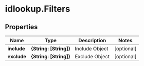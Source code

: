 # idlookup.Filters

## Properties

Name | Type | Description | Notes
------------ | ------------- | ------------- | -------------
**include** | **{String: [String]}** | Include Object | [optional] 
**exclude** | **{String: [String]}** | Exclude Object | [optional] 


